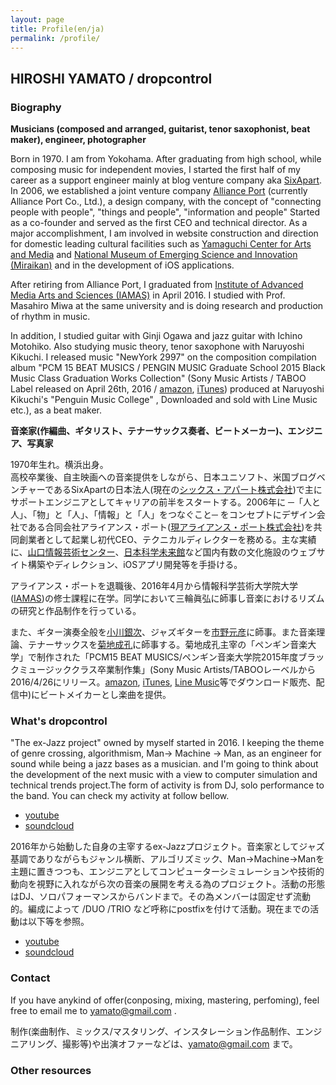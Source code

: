 ```yaml
---
layout: page
title: Profile(en/ja)
permalink: /profile/
---
```


## HIROSHI YAMATO / dropcontrol

### Biography

**Musicians (composed and arranged, guitarist, tenor saxophonist, beat maker), engineer, photographer**

Born in 1970. I am from Yokohama.
After graduating from high school, while composing music for independent movies, I started the first half of my career as a support engineer mainly at blog venture company aka [SixApart](http://www.sixapart.jp/). In 2006, we established a joint venture company [Alliance Port](http://www.allianceport.jp/) (currently Alliance Port Co., Ltd.), a design company, with the concept of "connecting people with people", "things and people", "information and people" Started as a co-founder and served as the first CEO and technical director. As a major accomplishment, I am involved in website construction and direction for domestic leading cultural facilities such as [Yamaguchi Center for Arts and Media](http://www.ycam.jp) and [National Museum of Emerging Science and Innovation (Miraikan)](http://www.miraikan.jst.go.jp) and in the development of iOS applications.

After retiring from Alliance Port, I graduated from [Institute of Advanced Media Arts and Sciences (IAMAS)](http://www.iamas.ac.jp) in April 2016. I studied with Prof. Masahiro Miwa at the same university and is doing research and production of rhythm in music.

In addition, I studied guitar with Ginji Ogawa  and jazz guitar with Ichino Motohiko. Also studying music theory, tenor saxophone with Naruyoshi Kikuchi. I released music "NewYork 2997" on the composition compilation album "PCM 15 BEAT MUSICS / PENGIN MUSIC Graduate School 2015 Black Music Class Graduation Works Collection" (Sony Music Artists / TABOO Label released on April 26th, 2016 / [amazon](http://amzn.to/2vJLg15), [iTunes](https://itunes.apple.com/jp/album/pcm15-beat-musics-%E3%83%9A%E3%83%B3%E3%82%AE%E3%83%B3%E9%9F%B3%E6%A5%BD%E5%A4%A7%E5%AD%A6%E9%99%A22015%E5%B9%B4%E5%BA%A6%E3%83%96%E3%83%A9%E3%83%83%E3%82%AF%E3%83%9F%E3%83%A5%E3%83%BC%E3%82%B8%E3%83%83%E3%82%AF%E3%82%AF%E3%83%A9%E3%82%B9%E5%8D%92%E6%A5%AD%E5%88%B6%E4%BD%9C%E9%9B%86/id1106801244)) produced at Naruyoshi Kikuchi's "Penguin Music College" , Downloaded and sold with Line Music etc.),  as a beat maker.

**音楽家(作編曲、ギタリスト、テナーサックス奏者、ビートメーカー)、エンジニア、写真家**

1970年生れ。横浜出身。  
高校卒業後、自主映画への音楽提供をしながら、日本ユニソフト、米国ブログベンチャーであるSixApartの日本法人(現在の[シックス・アパート株式会社](http://www.sixapart.jp/))で主にサポートエンジニアとしてキャリアの前半をスタートする。2006年に ─「人と人」、「物」と「人」、「情報」と「人」をつなぐこと─ をコンセプトにデザイン会社である合同会社アライアンス・ポート([現アライアンス・ポート株式会社](http://www.allianceport.jp/))を共同創業者として起業し初代CEO、テクニカルディレクターを務める。主な実績に、[山口情報芸術センター](http://www.ycam.jp)、[日本科学未来館](http://www.miraikan.jst.go.jp)など国内有数の文化施設のウェブサイト構築やディレクション、iOSアプリ開発等を手掛ける。

アライアンス・ポートを退職後、2016年4月から情報科学芸術大学院大学([IAMAS](http://www.iamas.ac.jp))の修士課程に在学。同学において三輪眞弘に師事し音楽におけるリズムの研究と作品制作を行っている。

また、ギター演奏全般を[小川銀次](http://ginjiogawa.co.uk/frame.htm)、ジャズギターを[市野元彦](http://motohikoichino.com)に師事。また音楽理論、テナーサックスを[菊地成孔](https://www.kikuchinaruyoshi.net)に師事する。菊地成孔主宰の「ペンギン音楽大学」で制作された「PCM15 BEAT MUSICS/ペンギン音楽大学院2015年度ブラックミュージッククラス卒業制作集」(Sony Music Artists/TABOOレーベルから2016/4/26にリリース。[amazon](http://amzn.to/2vJLg15), [iTunes](https://itunes.apple.com/jp/album/pcm15-beat-musics-%E3%83%9A%E3%83%B3%E3%82%AE%E3%83%B3%E9%9F%B3%E6%A5%BD%E5%A4%A7%E5%AD%A6%E9%99%A22015%E5%B9%B4%E5%BA%A6%E3%83%96%E3%83%A9%E3%83%83%E3%82%AF%E3%83%9F%E3%83%A5%E3%83%BC%E3%82%B8%E3%83%83%E3%82%AF%E3%82%AF%E3%83%A9%E3%82%B9%E5%8D%92%E6%A5%AD%E5%88%B6%E4%BD%9C%E9%9B%86/id1106801244), [Line Music](https://music.line.me/album/mb0000000000c0b932)等でダウンロード販売、配信中)にビートメイカーとし楽曲を提供。

### What's dropcontrol

"The ex-Jazz project" owned by myself started in 2016. I keeping the theme of genre crossing, algorithmism, Man-> Machine -> Man, as an engineer for sound while being a jazz bases as a musician. and I'm going to think about the development of the next music with a view to computer simulation and technical trends project.The form of activity is from DJ, solo performance to the band.
You can check my activity at follow bellow.

* [youtube](https://www.youtube.com/channel/UCZSPyPrGHfokHw_ywxdZLAg)
* [soundcloud](https://soundcloud.com/dropcontrol/)

2016年から始動した自身の主宰するex-Jazzプロジェクト。音楽家としてジャズ基調でありながらもジャンル横断、アルゴリズミック、Man->Machine->Manを主題に置きつつも、エンジニアとしてコンピューターシミュレーションや技術的動向を視野に入れながら次の音楽の展開を考える為のプロジェクト。活動の形態はDJ、ソロパフォーマンスからバンドまで。その為メンバーは固定せず流動的。編成によって /DUO /TRIO など呼称にpostfixを付けて活動。現在までの活動は以下等を参照。

* [youtube](https://www.youtube.com/channel/UCZSPyPrGHfokHw_ywxdZLAg)
* [soundcloud](https://soundcloud.com/dropcontrol/)

### Contact

If you have anykind of offer(conposing, mixing, mastering, perfoming), feel free to email me to yamato@gmail.com .

制作(楽曲制作、ミックス/マスタリング、インスタレーション作品制作、エンジニアリング、撮影等)や出演オファーなどは、yamato@gmail.com まで。

### Other resources
